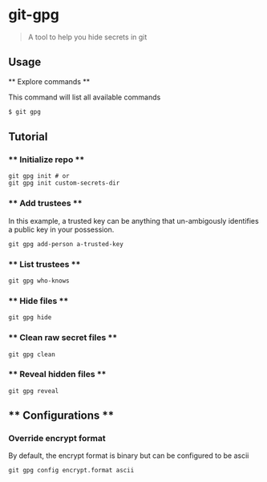 # git-gpg
> A tool to help you hide secrets in git

## Usage

** Explore commands **

This command will list all available commands
```bash
$ git gpg
```

## Tutorial

### ** Initialize repo **

```
git gpg init # or
git gpg init custom-secrets-dir
```

### ** Add trustees **

In this example, a trusted key can be anything that un-ambigously identifies a public key in your possession.
```
git gpg add-person a-trusted-key
```

###  ** List trustees **

```
git gpg who-knows
```

###  ** Hide files **

```
git gpg hide
```

### ** Clean raw secret files **

```
git gpg clean
```

### ** Reveal hidden files **

```
git gpg reveal
```

## ** Configurations **

### Override encrypt format

By default, the encrypt format is binary but can be configured to be ascii
```
git gpg config encrypt.format ascii
```

